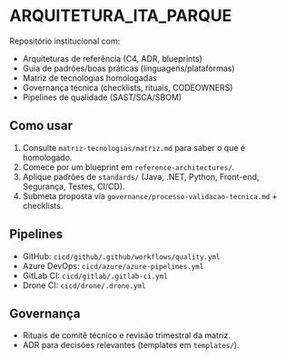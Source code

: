 # ARQUITETURA_ITA_PARQUE

Repositório institucional com:
- Arquiteturas de referência (C4, ADR, blueprints)
- Guia de padrões/boas práticas (linguagens/plataformas)
- Matriz de tecnologias homologadas
- Governança técnica (checklists, rituais, CODEOWNERS)
- Pipelines de qualidade (SAST/SCA/SBOM)

## Como usar
1. Consulte `matriz-tecnologias/matriz.md` para saber o que é homologado.
2. Comece por um blueprint em `reference-architectures/`.
3. Aplique padrões de `standards/` (Java, .NET, Python, Front-end, Segurança, Testes, CI/CD).
4. Submeta proposta via `governance/processo-validacao-tecnica.md` + checklists.

## Pipelines
- GitHub: `cicd/github/.github/workflows/quality.yml`
- Azure DevOps: `cicd/azure/azure-pipelines.yml`
- GitLab CI: `cicd/gitlab/.gitlab-ci.yml`
- Drone CI: `cicd/drone/.drone.yml`

## Governança
- Rituais de comitê técnico e revisão trimestral da matriz.
- ADR para decisões relevantes (templates em `templates/`).
